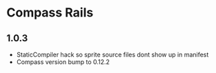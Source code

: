 # Compass Rails

## 1.0.3

* StaticCompiler hack so sprite source files dont show up in manifest
* Compass version bump to 0.12.2